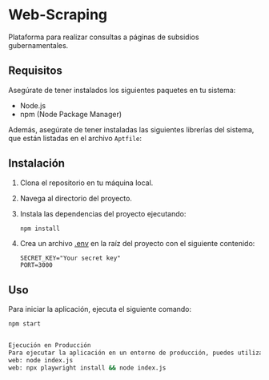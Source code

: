 # Web-Scraping

Plataforma para realizar consultas a páginas de subsidios gubernamentales.

## Requisitos

Asegúrate de tener instalados los siguientes paquetes en tu sistema:

- Node.js
- npm (Node Package Manager)

Además, asegúrate de tener instaladas las siguientes librerías del sistema, que están listadas en el archivo `Aptfile`:


## Instalación

1. Clona el repositorio en tu máquina local.
2. Navega al directorio del proyecto.
3. Instala las dependencias del proyecto ejecutando:

    ```sh
    npm install
    ```

4. Crea un archivo [.env](http://_vscodecontentref_/1) en la raíz del proyecto con el siguiente contenido:

    ```env
    SECRET_KEY="Your secret key"
    PORT=3000
    ```

## Uso

Para iniciar la aplicación, ejecuta el siguiente comando:

```sh
npm start


Ejecución en Producción
Para ejecutar la aplicación en un entorno de producción, puedes utilizar el archivo Procfile con un gestor de procesos como foreman o heroku.
web: node index.js
web: npx playwright install && node index.js

